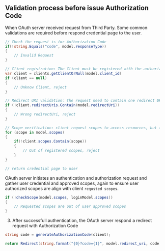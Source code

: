 ## Validation process before issue Authorization Code 

When OAuth server received request from Third Party. Some common validations are required before respond credential page to the user.
```c#
// Check the request is for Authorization Code 
if(!string.Equals("code", model.responseType))
{
    // Invalid Request
}

// Client registration: The Client must be registered with the authorization server,the request must include client ID and secret key. This step helps ensure the client is legitimate.
var client = clients.getClientOrNull(model.client_id)
if (client == null)
{
    // Unknow Client, reject   
}

// Redirect URI validation: the request need to contain one redirect URI where the authorization code will be sent. To prevent unauthorized access, OAuth Server need to check it's registered.
if (!client.redirectUris.Contain(model.redirectUri))
{
    // Wrong redirectUri, reject 
}

// Scope verification: client request scopes to access resources, but those scopes must be pre-registered.
for (scope in model.scopes)
{
    if(!client.scopes.Contain(scope))
    {
        // Out of registered scopes, reject 
    }
}

// return credential page to user
```

OAuth server initiates an authentication and authorization request and gather user credential and approved scopes, again to ensure user authorized scopes are align with client `requsted scopes`.

```c#
if (!checkScope(model.scopes, loginModel.scopes))
{
    // Requested scopes are out of user approved scopes
}
```

3. After successfull authentication, the OAuth server respond a redirect request with Authorization Code

```c#
string code = generateAuthorizationCode(client);

return Redirect(string.format("{0}?code={1}", model.redirect_uri, code))
```

